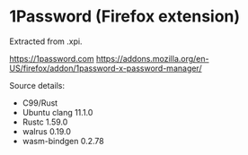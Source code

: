 # 1Password (Firefox extension)

Extracted from .xpi.

https://1password.com
https://addons.mozilla.org/en-US/firefox/addon/1password-x-password-manager/

Source details:
- C99/Rust
- Ubuntu clang 11.1.0
- Rustc 1.59.0
- walrus 0.19.0
- wasm-bindgen 0.2.78
